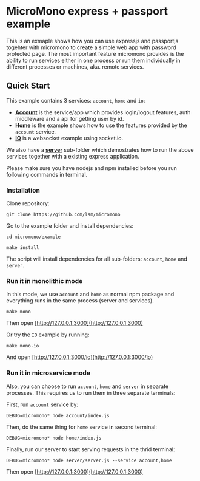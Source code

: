 MicroMono express + passport example
====================================


This is an exmaple shows how you can use expressjs and passportjs togehter with micromono to create a simple web app with password protected page. The most important feature micromono provides is the ability to run services either in one process or run them individually in different processes or machines, aka. remote services.


## Quick Start

This example contains 3 services: `account`, `home` and `io`:

- **[Account](/example/account)** is the service/app which provides login/logout features, auth middleware and a api for getting user by id.
- **[Home](/example/home)** is the example shows how to use the features provided by the `account` service.
- **[IO](/example/io)** is a websocket example using socket.io.

We also have a **[server](/example/server)** sub-folder which demostrates how to run the above services together with a existing express application.

Please make sure you have nodejs and npm installed before you run following commands in terminal.

### Installation

Clone repository:

    git clone https://github.com/lsm/micromono

Go to the example folder and install dependencies:

    cd micromono/example

    make install

The script will install dependencies for all sub-folders: `account`, `home` and `server`.

### Run it in monolithic mode

In this mode, we use `account` and `home` as normal npm package and everything runs in the same process (server and services).

    make mono

Then open [http://127.0.0.1:3000](http://127.0.0.1:3000)

Or try the `IO` example by running:

    make mono-io

And open [http://127.0.0.1:3000/io](http://127.0.0.1:3000/io)

### Run it in microservice mode

Also, you can choose to run `account`, `home` and `server` in separate processes. This requires us to run them in three separate terminals:

First, run `account` service by:

    DEBUG=micromono* node account/index.js

Then, do the same thing for `home` service in second terminal:

    DEBUG=micromono* node home/index.js

Finally, run our server to start serving requests in the thrid terminal:

    DEBUG=micromono* node server/server.js --service account,home

Then open [http://127.0.0.1:3000](http://127.0.0.1:3000)
